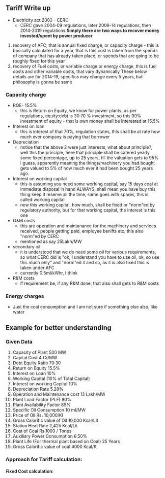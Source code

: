 ## Tariff Write up
- Electricity act 2003 - CERC
	- CERC gave 2004-09 regulations, later 2009-14 regulations, then 2014-2019 regulations
**Simply there are two ways to recover money invested/spent by power producer**
1. recovery of AFC, that is annual fixed charge, or capacity charge - this is basically calculated for a year, that is this cost is taken from the spends of company that has already taken place, or spends that are going to be roughly fixed for this year
2. recovery of Fuel costs, or variable charge or energy charge, this is fuel costs and other variable costs, that vary dynamically
These below details are for 2014-19, specifics may change every 5 years, but philosophy is gonna be same
### Capacity charge
- ROE- 15.5% 
	- this is Return on Equity, we know for power plants, as per regulations, equity:debt is 30:70 % investment, so this 30% investment of equity - that is own money shall be interested at 15.5%
- Interest on loan
	- this is interest of that 70%, regulation states, this shall be at rate how much ever company is paying that borrower
- Depreciation
	- notice that the above 2 were just interests, what about principle?, well this the principle, here that principle shall be catered yearly some fixed percentage, up to 25 years, till the valuation gets to 95% I guess, apparently meaning the things/machinery you had bought gets valued to 5% of how much ever it had been bought 25 years ago.
- Interest on working capital
	- this is assuming you need some working capital, say 15 days coal at immediate disposal in hand ALWAYS, shall mean you have buy this thing keep it reserve all the time, same goes with spares, this is called working capital
	- now this working capital, how much, shall be fixed or "norm"ed by regulatory authority, but for that working capital, the interest is this one
- O&M costs
	- this are operation and maintanance for the machinery and services received, people getting paid, employee benifts etc, this also "norm"ed by CERC
	- mentioned as say 25Lakh/MW
- secondary oil
	- it is understood that we do need some oil for various requirements, so what CERC did is "ok, I understand you have to use oil, ok, so use this much only" and "norm"ed it and so, as it is also fixed this is taken under AFC
	- currently 0.5ml/kWhr, I think
- R&M costs
	- if requirement be, if any R&M done, that also shall gets to R&M costs
### Energy charges
- Just the coal consumption and I am not sure if something else also, like water

## Example for better understanding

### Given Data
1. Capacity of Plant 500 MW
2. Capital Cost 4 Cr/MW 
3.  Debt Equity Ratio 70:30
4. Return on Equity 15.5% 
5. Interest on Loan 10% 
6. Working Capital (10% of Total Capital)
7. Interest on working Capital 10%
8. Depreciation Rate 5.28%
9. Operation and Maintenance cost 13 Lakh/MW 
10. Plant Load Factor (PLF) 80% 
11. Plant Availability Factor 85%
12. Specific Oil Consumption 10 ml/MW 
13. Price of Oil Rs. 10,000/Kl
14. Gross Calorific value of Oil 10,000 Kcal/Lit 
15. Station Heat Rate 2,425 Kcal/Lit
16. Cost of Coal Rs.1000 / Tones 
17.  Auxiliary Power Consumption 6.50%
18.  Plant Life (For thermal plant based on Coal) 25 Years 
19. Gross Calorific value of coal 4000 Kcal/K
### Approach for Tariff calculation:
#### Fixed Cost calculation:

